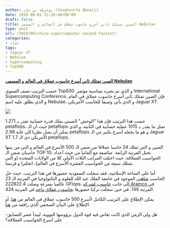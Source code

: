 ```yaml
---
author: يوغرطة بن علي (Youghourta Benali)
date: 2010-06-01 12:26:46+00:00
draft: false
title: الصين تمتلك ثاني أسرع حاسوب عملاق في العالم و المسمى Nebulae
type: post
url: /2010/06/china-supercomputer-second-fastest/
categories:
- عتاد
tags:
- Jaguar XT
- Nebulae
- Supercomputing
- Top500
---
```


[**الصين تمتلك ثاني أسرع حاسوب عملاق في العالم و المسمى Nebulae**](https://www.it-scoop.com/2010/06/China-supercomputer-second-fastest)


حسب الترتيب نصف السنوي Top500  و الذي تم نشره بمناسبة مؤتمر International Supercomputing Conference، فإن الصين تمتلك ثاني أسرع حاسوب عملاق في العام و الذي يطلق عليه اسم Nebulae، و الذي يأتي وصيفا للحاسب الأمريكي Jaguar XT.

[![](https://djug.developpez.com/rsc/Top-10-supercalc-june2010.PNG)
](https://www.it-scoop.com/2010/06/China-supercomputer-second-fastest)

حسب هذا الترتيب فإن هذا "الوحش" الصيني يملك قدرة حسابية تقدر بـ 1.271 petaflops، حيث أن الـ petaflops تمثل ما يقدر بـ 1015 عملية حسابية في الثانية، و الذي يمكن أن يصل نظريا إلى غاية 2.98 petaflops و هو ما يجعله أسرع بكثير من الـ Jaguar XT الأمريكي ذي الـ 1.7 petaflops.

الصين و التي تملك 24 حاسبا عملاقا من ضمن الـ 500 الأسرع في العالم و التي من بينها حاسبان ضمن الـ TOP 10، تحتل المرتبة الرابعة  مناصفة مع ألمانيا من حيث أعداد الحواسيب العملاقة، حيث احتلت المراتب الثلاث الأولى كلا من الولايات المتحدة (و التي تمتلك سبعة من الحواسيب العشرة الأسرع في العالم)، انجلترا و فرنسا.

أما على الساحة الإسلامية، فقد سجلت السعودية حضورها في هذا الترتيب، حيث حل الحاسب [شاهين](http://www.top500.org/system/9870) الموجود في جامعة الملك عبد الله للعلوم و التكنولوجيا في المرتبة الـ 23 عالميا بسرعة وصلت 222822.4 GFlops، إلى جانب [حاسوب لشركة Aramco ](http://www.top500.org/site/1532) في المرتبة 146، في حين سجلت تركيا حضورها [بحاسوب عملاق واحد](http://www.top500.org/site/3146) في المرتبة 424.

يمكن الإطلاع على الترتيب الكامل لأسرع 500 حاسوب عملاق في العالم من [هنا](http://www.top500.org/list/2010/06/100). أو الإطلاع على البيان الصحفي الذي رافقه من [هنا](http://www.top500.org/lists/2010/06/press-release).

-هل ولى الزمن الذي كانت تقاس فيه قوة الدول برؤوسها النووية، ليبدأ عصر التسابق على أسرع الحواسيب العملاقة؟



